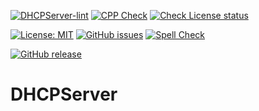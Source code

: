 [![DHCPServer-lint](https://github.com/johngavel/DHCPServer/actions/workflows/lint.yml/badge.svg)](https://github.com/johngavel/DHCPServer/actions/workflows/lint.yml)
[![CPP Check](https://github.com/johngavel/DHCPServer/actions/workflows/cpp-check.yml/badge.svg)](https://github.com/johngavel/DHCPServer/actions/workflows/cpp-check.yml)
[![Check License status](https://github.com/johngavel/DHCPServer/actions/workflows/check-license.yml/badge.svg)](https://github.com/johngavel/DHCPServer/actions/workflows/check-license.yml)

[![License: MIT](https://img.shields.io/badge/license-MIT-green.svg)](https://github.com/johngavel/DHCPServer/blob/master/LICENSE)
[![GitHub issues](https://img.shields.io/github/issues/johngavel/DHCPServer.svg)](https://github.com/johngavel/DHCPServer/issues)
[![Spell Check](https://github.com/johngavel/DHCPServer/actions/workflows/spell-check.yml/badge.svg)](https://github.com/johngavel/DHCPServer/actions/workflows/spell-check.yml)

[![GitHub release](https://img.shields.io/github/release/johngavel/DHCPServer.svg?maxAge=3600)](https://github.com/johngavel/DHCPServer/releases)

# DHCPServer 


